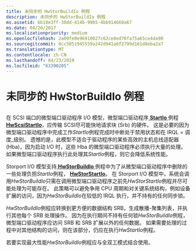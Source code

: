 ```yaml
---
title: 未同步的 HwStorBuildIo 例程
description: 未同步的 HwStorBuildIo 例程
ms.assetid: 6b18e3ff-30dd-414b-99b5-4bb914660a67
ms.date: 04/20/2017
ms.localizationpriority: medium
ms.openlocfilehash: 2a09fe0e96910027c62ce0ed76fa75a65ce4da90
ms.sourcegitcommit: 0cc5051945559a242d941a6f2799d161d8eba2a7
ms.translationtype: MT
ms.contentlocale: zh-CN
ms.lasthandoff: 04/23/2019
ms.locfileid: "63390205"
---
```

# <a name="unsynchronized-hwstorbuildio-routine"></a>未同步的 HwStorBuildIo 例程


## <span id="ddk_unsynchronized_hwstorbuildio_routine_kg"></span><span id="DDK_UNSYNCHRONIZED_HWSTORBUILDIO_ROUTINE_KG"></span>


在 SCSI 端口的微型端口驱动程序 I/O 模型，微型端口驱动程序[ **StartIo** ](https://msdn.microsoft.com/library/windows/hardware/ff563858)例程[ **HwScsiStartIo**](https://msdn.microsoft.com/library/windows/hardware/ff557323)，应传输 SCSI尽可能快地请求块 (Srb) 的硬件。 这是必要的因为微型端口驱动程序中完成工作*StartIo*例程完成时中断处于禁用状态和在 IRQL = 调度\_级别。 遗憾的是，此模型不适合于驱动程序的某些高效的主机总线适配器 (Hba)，因为启动 I/O 时，这些 Hba 的微型端口驱动程序必须执行大量的处理。 如果微型端口驱动程序执行此处理其*StartIo*例程，则它会降低系统性能。

Storport I/O 模型支持[ **HwStorBuildIo** ](https://msdn.microsoft.com/library/windows/hardware/ff557369)例程中为了从微型端口驱动程序中删除的一些处理负担*StartIo*例程， [**HwStorStartIo**](https://msdn.microsoft.com/library/windows/hardware/ff557423)。 在 Storport I/O 模型中，系统会调用*HwStorBuildIo*只需在调用微型端口驱动程序之前先*HwStorStartIo*例程并尽可能处理为可能存在。 此策略可以避免争用 CPU 周期和对关键系统结构，例如设备扩展的访问，因为*HwStorBuildIo*在较低的 IRQL 执行，并不持有的任何同步锁。

*HwStorBuildIo*例程应转换到更方便的数据结构 SRB，生成散播-聚集列表，并执行其他每个 SRB 处理操作。 因为在执行期间不持有任何锁*HwStorBuildIo*例程，微型端口驱动程序应访问 SRB 和 SRB 扩展以外的任何数据。 如果需要处理的过程中对其他结构的访问，则在该部分，仍应在执行*HwStartIo*例程。

若要实现最大性能*HwStorBuildIo*例程应与全双工模式结合使用。

 

 




